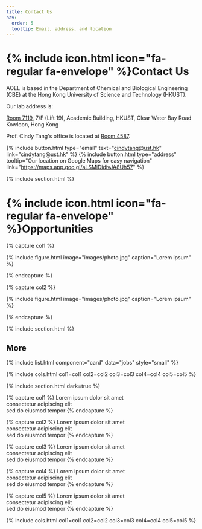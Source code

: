 ```yaml
---
title: Contact Us
nav:
  order: 5
  tooltip: Email, address, and location
---
```


# {% include icon.html icon="fa-regular fa-envelope" %}Contact Us

AOEL is based in the Department of Chemical and Biological Engineering (CBE) at the Hong Kong University of Science and Technology (HKUST). 

Our lab address is:

<a href="https://pathadvisor.ust.hk/from/to/7119;0HyuKKOTG_F;7;1448,334/floor/7/at/normalized/1448,334,3" target="_blank" class="ext su-link--external" data-extlink="">Room 7119</a>, 7/F (Lift 19),
Academic Building, HKUST,
Clear Water Bay Road
Kowloon, Hong Kong

Prof. Cindy Tang's office is located at <a href="https://pathadvisor.ust.hk/from/to/ROOM%204587/floor/4/at/normalized/2497,-214,3" target="_blank" class="ext su-link--external" data-extlink="">Room 4587</a>. 

{%
  include button.html
  type="email"
  text="cindytang@ust.hk"
  link="cindytang@ust.hk"
%}
{%
  include button.html
  type="address"
  tooltip="Our location on Google Maps for easy navigation"
  link="https://maps.app.goo.gl/aLSMiDidivJA8Uh57"
%}

{% include section.html %}

# {% include icon.html icon="fa-regular fa-envelope" %}Opportunities

{% capture col1 %}

{%
  include figure.html
  image="images/photo.jpg"
  caption="Lorem ipsum"
%}

{% endcapture %}

{% capture col2 %}

{%
  include figure.html
  image="images/photo.jpg"
  caption="Lorem ipsum"
%}

{% endcapture %}

{% include section.html %}

## More

{% include list.html component="card" data="jobs" style="small" %}


{% include cols.html col1=col1 col2=col2 col3=col3 col4=col4 col5=col5 %}

{% include section.html dark=true %}

{% capture col1 %}
Lorem ipsum dolor sit amet  
consectetur adipiscing elit  
sed do eiusmod tempor
{% endcapture %}

{% capture col2 %}
Lorem ipsum dolor sit amet  
consectetur adipiscing elit  
sed do eiusmod tempor
{% endcapture %}

{% capture col3 %}
Lorem ipsum dolor sit amet  
consectetur adipiscing elit  
sed do eiusmod tempor
{% endcapture %}

{% capture col4 %}
Lorem ipsum dolor sit amet  
consectetur adipiscing elit  
sed do eiusmod tempor
{% endcapture %}

{% capture col5 %}
Lorem ipsum dolor sit amet  
consectetur adipiscing elit  
sed do eiusmod tempor
{% endcapture %}

{% include cols.html col1=col1 col2=col2 col3=col3 col4=col4 col5=col5 %}
